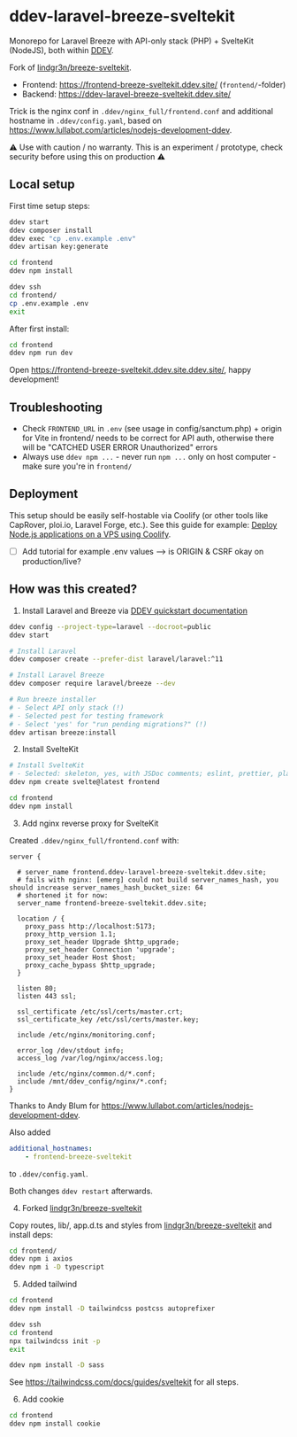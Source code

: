 # ddev-laravel-breeze-sveltekit

Monorepo for Laravel Breeze with API-only stack (PHP) + SvelteKit (NodeJS), both within [DDEV](https://ddev.com).

Fork of [lindgr3n/breeze-sveltekit](https://github.com/lindgr3n/breeze-sveltekit).

- Frontend: https://frontend-breeze-sveltekit.ddev.site/ (`frontend/`-folder)
- Backend: https://ddev-laravel-breeze-sveltekit.ddev.site/

Trick is the nginx conf in `.ddev/nginx_full/frontend.conf` and additional hostname in `.ddev/config.yaml`, based on https://www.lullabot.com/articles/nodejs-development-ddev. 

⚠️ Use with caution / no warranty. This is an experiment / prototype, check security before using this on production ⚠️

## Local setup

First time setup steps:

```bash
ddev start
ddev composer install
ddev exec "cp .env.example .env"
ddev artisan key:generate

cd frontend
ddev npm install

ddev ssh
cd frontend/
cp .env.example .env
exit
```

After first install:

```bash
cd frontend
ddev npm run dev
```

Open https://frontend-breeze-sveltekit.ddev.site.ddev.site/, happy development!

## Troubleshooting

-   Check `FRONTEND_URL` in `.env` (see usage in config/sanctum.php) + origin for Vite in frontend/ needs to be correct for API auth, otherwise there will be "CATCHED USER ERROR Unauthorized" errors
-   Always use `ddev npm ...` - never run `npm ...` only on host computer - make sure you're in `frontend/`

## Deployment

This setup should be easily self-hostable via Coolify (or other tools like CapRover, ploi.io, Laravel Forge, etc.). See this guide for example: [Deploy Node.js applications on a VPS using Coolify](https://sreyaj.dev/deploy-nodejs-applications-on-a-vps-using-coolify).

-   [ ] Add tutorial for example .env values --> is ORIGIN & CSRF okay on production/live?

## How was this created?

1. Install Laravel and Breeze via [DDEV quickstart documentation](https://ddev.readthedocs.io/en/stable/users/quickstart/#laravel)

```bash
ddev config --project-type=laravel --docroot=public
ddev start

# Install Laravel
ddev composer create --prefer-dist laravel/laravel:^11

# Install Laravel Breeze
ddev composer require laravel/breeze --dev

# Run breeze installer
# - Select API only stack (!)
# - Selected pest for testing framework
# - Select 'yes' for "run pending migrations?" (!)
ddev artisan breeze:install
```

2. Install SvelteKit

```bash
# Install SvelteKit
# - Selected: skeleton, yes, with JSDoc comments; eslint, prettier, playwright, vitest
ddev npm create svelte@latest frontend

cd frontend
ddev npm install
```

3. Add nginx reverse proxy for SvelteKit

Created `.ddev/nginx_full/frontend.conf` with:

```
server {

  # server_name frontend.ddev-laravel-breeze-sveltekit.ddev.site;
  # fails with nginx: [emerg] could not build server_names_hash, you should increase server_names_hash_bucket_size: 64
  # shortened it for now:
  server_name frontend-breeze-sveltekit.ddev.site;

  location / {
    proxy_pass http://localhost:5173;
    proxy_http_version 1.1;
    proxy_set_header Upgrade $http_upgrade;
    proxy_set_header Connection 'upgrade';
    proxy_set_header Host $host;
    proxy_cache_bypass $http_upgrade;
  }

  listen 80;
  listen 443 ssl;

  ssl_certificate /etc/ssl/certs/master.crt;
  ssl_certificate_key /etc/ssl/certs/master.key;

  include /etc/nginx/monitoring.conf;

  error_log /dev/stdout info;
  access_log /var/log/nginx/access.log;

  include /etc/nginx/common.d/*.conf;
  include /mnt/ddev_config/nginx/*.conf;
}
```

Thanks to Andy Blum for https://www.lullabot.com/articles/nodejs-development-ddev.

Also added

```yaml
additional_hostnames:
    - frontend-breeze-sveltekit
```

to `.ddev/config.yaml`.

Both changes `ddev restart` afterwards.

4. Forked [lindgr3n/breeze-sveltekit](https://github.com/lindgr3n/breeze-sveltekit)

Copy routes, lib/, app.d.ts and styles from [lindgr3n/breeze-sveltekit](https://github.com/lindgr3n/breeze-sveltekit) and install deps:

```bash
cd frontend/
ddev npm i axios
ddev npm i -D typescript
```

5. Added tailwind

```bash
cd frontend
ddev npm install -D tailwindcss postcss autoprefixer

ddev ssh
cd frontend
npx tailwindcss init -p
exit

ddev npm install -D sass
```

See https://tailwindcss.com/docs/guides/sveltekit for all steps.

6. Add cookie

```bash
cd frontend
ddev npm install cookie
```
